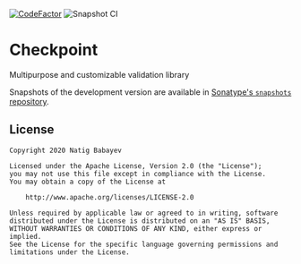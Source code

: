 [![CodeFactor](https://www.codefactor.io/repository/github/natiginfo/checkpoint/badge)](https://www.codefactor.io/repository/github/natiginfo/checkpoint)
![Snapshot CI](https://github.com/natiginfo/Checkpoint/workflows/Snapshot%20CI/badge.svg?branch=master)

# Checkpoint

Multipurpose and customizable validation library

Snapshots of the development version are available in [Sonatype's `snapshots` repository][snap].

## License

```
Copyright 2020 Natig Babayev

Licensed under the Apache License, Version 2.0 (the "License");
you may not use this file except in compliance with the License.
You may obtain a copy of the License at

    http://www.apache.org/licenses/LICENSE-2.0

Unless required by applicable law or agreed to in writing, software
distributed under the License is distributed on an "AS IS" BASIS,
WITHOUT WARRANTIES OR CONDITIONS OF ANY KIND, either express or implied.
See the License for the specific language governing permissions and
limitations under the License.
```
[snap]: https://oss.sonatype.org/content/repositories/snapshots/
